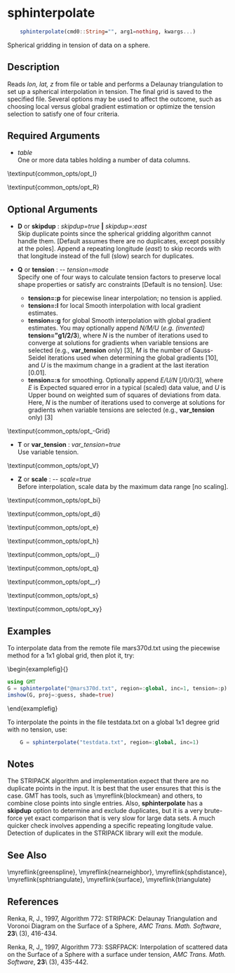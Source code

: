 # sphinterpolate

```julia
	sphinterpolate(cmd0::String="", arg1=nothing, kwargs...)
```

Spherical gridding in tension of data on a sphere.

Description
-----------

Reads *lon, lat, z* from file or table and performs a Delaunay triangulation to set up a
spherical interpolation in tension. The final grid is saved to the specified file.
Several options may be used to affect the outcome, such as choosing local versus global
gradient estimation or optimize the tension selection to satisfy one of four criteria.

Required Arguments
------------------

- *table*\
    One or more data tables holding a number of data columns.

\textinput{common_opts/opt_I}

\textinput{common_opts/opt_R}

Optional Arguments
------------------

- **D** or **skipdup** : *skipdup=true* **|** *skipdup=:east*\
    Skip duplicate points since the spherical gridding algorithm cannot handle them.
    [Default assumes there are no duplicates, except possibly at the poles].
    Append a repeating longitude (*east*) to skip records with that longitude instead
    of the full (slow) search for duplicates.

- **Q** or **tension** : -- *tension=mode*\
    Specify one of four ways to calculate tension factors to preserve
    local shape properties or satisfy arc constraints [Default is no tension]. Use:
    - **tension=:p** for piecewise linear interpolation; no tension is applied.
    - **tension=:l** for local Smooth interpolation with local gradient estimates.
    - **tension=:g** for global Smooth interpolation with global gradient estimates. You may
      optionally append *N/M/U* (*e.g. (invented)* **tension="g1/2/3**), where *N* is the number
      of iterations used to converge at solutions for gradients when variable tensions are
      selected (e.g., **var_tension** only) [3], *M* is the number of Gauss-Seidel iterations used
      when determining the global gradients [10], and *U* is the maximum change in a gradient at
      the last iteration [0.01].
    - **tension=:s** for smoothing. Optionally append *E/U/N* [/0/0/3], where *E* is Expected
      squared error in a typical (scaled) data value, and *U* is Upper bound on weighted sum
      of squares of deviations from data. Here, *N* is the number of iterations used to converge
      at solutions for gradients when variable tensions are selected (e.g., **var_tension** only) [3]

\textinput{common_opts/opt_-Grid}

- **T** or **var_tension** : *var_tension=true*\
    Use variable tension.

\textinput{common_opts/opt_V}

- **Z** or **scale** : -- *scale=true*\
    Before interpolation, scale data by the maximum data range [no scaling].

\textinput{common_opts/opt_bi}

\textinput{common_opts/opt_di}

\textinput{common_opts/opt_e}

\textinput{common_opts/opt_h}

\textinput{common_opts/opt__i}

\textinput{common_opts/opt_q}

\textinput{common_opts/opt__r}

\textinput{common_opts/opt_s}

\textinput{common_opts/opt_xy}

Examples
--------

To interpolate data from the remote file mars370d.txt using the piecewise
method for a 1x1 global grid, then plot it, try:

\begin{examplefig}{}
```julia
using GMT
G = sphinterpolate("@mars370d.txt", region=:global, inc=1, tension=:p)
imshow(G, proj=:guess, shade=true)
```
\end{examplefig}

To interpolate the points in the file testdata.txt on a global 1x1
degree grid with no tension, use:

```julia
    G = sphinterpolate("testdata.txt", region=:global, inc=1)
```

Notes
-----

The STRIPACK algorithm and implementation expect that there are no duplicate points
in the input.  It is best that the user ensures that this is the case.  GMT has tools,
such as \myreflink{blockmean} and others, to combine close points into single entries.
Also, **sphinterpolate** has a **skipdup** option to determine and exclude duplicates, but
it is a very brute-force yet exact comparison that is very slow for large data sets.
A much quicker check involves appending a specific repeating longitude value.
Detection of duplicates in the STRIPACK library will exit the module.

See Also
--------

\myreflink{greenspline},
\myreflink{nearneighbor},
\myreflink{sphdistance},
\myreflink{sphtriangulate},
\myreflink{surface},
\myreflink{triangulate}

References
----------

Renka, R, J., 1997, Algorithm 772: STRIPACK: Delaunay Triangulation and
Voronoi Diagram on the Surface of a Sphere, *AMC Trans. Math. Software*,
**23**\ (3), 416-434.

Renka, R, J,, 1997, Algorithm 773: SSRFPACK: Interpolation of scattered
data on the Surface of a Sphere with a surface under tension, *AMC
Trans. Math. Software*, **23**\ (3), 435-442.
